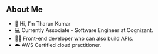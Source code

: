 ## About Me

- 👋 Hi, I’m Tharun Kumar
- 💻 Currently Associate - Software Engineer at Cognizant.
- 🧑‍💻 Front-end developer who can also build APIs.
- ☁️ AWS Certified cloud practitioner.

<!---
tharunk1705/tharunk1705 is a ✨ special ✨ repository because its `README.md` (this file) appears on your GitHub profile.
You can click the Preview link to take a look at your changes.
--->
